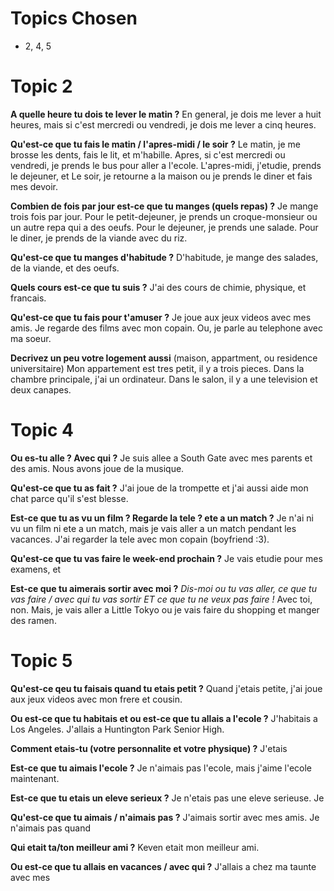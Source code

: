 # Topics Chosen
- 2, 4, 5

# Topic 2

**A quelle heure tu dois te lever le matin ?**
En general, je dois me lever a huit heures, mais si c'est mercredi ou vendredi, je dois me lever a cinq heures.

**Qu'est-ce que tu fais le matin / l'apres-midi / le soir ?**
Le matin, je me brosse les dents, fais le lit, et m'habille.
Apres, si c'est mercredi ou vendredi, je prends le bus pour aller a l'ecole.
L'apres-midi, j'etudie, prends le dejeuner, et 
Le soir, je retourne a la maison ou je prends le diner et fais mes devoir.

**Combien de fois par jour est-ce que tu manges (quels repas) ?**
Je mange trois fois par jour.
Pour le petit-dejeuner, je prends un croque-monsieur ou un autre repa qui a des oeufs.
Pour le dejeuner, je prends une salade.
Pour le diner, je prends de la viande avec du riz.

**Qu'est-ce que tu manges d'habitude ?**
D'habitude, je mange des salades, de la viande, et des oeufs.

**Quels cours est-ce que tu suis ?**
J'ai des cours de chimie, physique, et francais.

**Qu'est-ce que tu fais pour t'amuser ?**
Je joue aux jeux videos avec mes amis.
Je regarde des films avec mon copain.
Ou, je parle au telephone avec ma soeur.

**Decrivez un peu votre logement aussi** (maison, appartment, ou residence universitaire)
Mon appartement est tres petit, il y a trois pieces.
Dans la chambre principale, j'ai un ordinateur.
Dans le salon, il y a une television et deux canapes.

# Topic 4

**Ou es-tu alle ? Avec qui ?**
Je suis allee a South Gate avec mes parents et des amis.
Nous avons joue de la musique.

**Qu'est-ce que tu as fait ?**
J'ai joue de la trompette et j'ai aussi aide mon chat parce qu'il s'est blesse.

**Est-ce que tu as vu un film ? Regarde la tele ? ete a un match ?**
Je n'ai ni vu un film ni ete a un match, mais je vais aller a un match pendant les vacances.
J'ai regarder la tele avec mon copain (boyfriend :3).

**Qu'est-ce que tu vas faire le week-end prochain ?**
Je vais etudie pour mes examens, et 

**Est-ce que tu aimerais sortir avec moi ?**
*Dis-moi ou tu vas aller, ce que tu vas faire / avec qui tu vas sortir ET ce que tu ne veux pas faire !* 
Avec toi, non.
Mais, je vais aller a Little Tokyo ou je vais faire du shopping et manger des ramen.


# Topic 5

**Qu'est-ce qeu tu faisais quand tu etais petit ?**
Quand j'etais petite, j'ai joue aux jeux videos avec mon frere et cousin.

**Ou est-ce que tu habitais et ou est-ce que tu allais a l'ecole ?**
J'habitais a Los Angeles.
J'allais a Huntington Park Senior High.

**Comment etais-tu (votre personnalite et votre physique) ?**
J'etais 

**Est-ce que tu aimais l'ecole ?**
Je n'aimais pas l'ecole, mais j'aime l'ecole maintenant.

**Est-ce que tu etais un eleve serieux ?**
Je n'etais pas une eleve serieuse. Je

**Qu'est-ce que tu aimais / n'aimais pas ?**
J'aimais sortir avec mes amis.
Je n'aimais pas quand 

**Qui etait ta/ton meilleur ami ?**
Keven etait mon meilleur ami.

**Ou est-ce que tu allais en vacances / avec qui ?**
J'allais a chez ma taunte avec mes 
